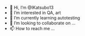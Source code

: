 - 👋 Hi, I’m @IKatsubo13
- 👀 I’m interested in QA, art
- 🌱 I’m currently learning autotesting 
- 💞️ I’m looking to collaborate on ...
- 📫 How to reach me ...

<!---
IKatsubo13/IKatsubo13 is a ✨ special ✨ repository because its `README.md` (this file) appears on your GitHub profile.
You can click the Preview link to take a look at your changes.
--->

